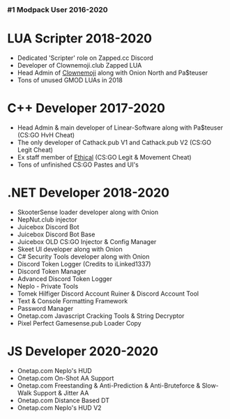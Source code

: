 ### #1 Modpack User 2016-2020

# LUA Scripter 2018-2020 
- Dedicated 'Scripter' role on Zapped.cc Discord
- Developer of Clownemoji.club Zapped LUA
- Head Admin of [Clownemoji](https://clownemoji.club) along with Onion North and Pa$teuser
- Tons of unused GMOD LUAs in 2018

# C++ Developer 2017-2020
- Head Admin & main developer of Linear-Software along with Pa$teuser (CS:GO HvH Cheat)
- The only developer of Cathack.pub V1 and Cathack.pub V2 (CS:GO Legit Cheat)
- Ex staff member of [Ethical](https://noriak.eu) (CS:GO Legit & Movement Cheat)
- Tons of unfinished CS:GO Pastes and UI's

# .NET Developer 2018-2020
- SkooterSense loader developer along with Onion
- NepNut.club injector
- Juicebox Discord Bot
- Juicebox Discord Bot Base
- Juicebox OLD CS:GO Injector & Config Manager
- Skeet UI developer along with Onion
- C# Security Tools developer along with Onion
- Discord Token Logger (Credits to iLinked1337)
- Discord Token Manager
- Advanced Discord Token Logger
- Neplo - Private Tools
- Tomek Hilfiger Discord Account Ruiner & Discord Account Tool
- Text & Console Formatting Framework
- Password Manager
- Onetap.com Javascript Cracking Tools & String Decryptor
- Pixel Perfect Gamesense.pub Loader Copy

# JS Developer 2020-2020
- Onetap.com Neplo's HUD
- Onetap.com On-Shot AA Support
- Onetap.com Freestanding & Anti-Prediction & Anti-Bruteforce & Slow-Walk Support & Jitter AA
- Onetap.com Distance Based DT 
- Onetap.com Neplo's HUD V2
